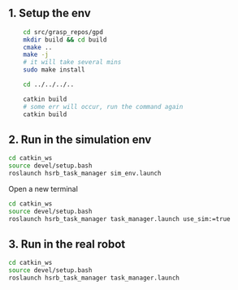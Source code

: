 ## 1. Setup the env
```bash
    cd src/grasp_repos/gpd
    mkdir build && cd build
    cmake ..
    make -j 
    # it will take several mins
    sudo make install

    cd ../../../..

    catkin build
    # some err will occur, run the command again
    catkin build
```

## 2. Run in the simulation env
```bash
cd catkin_ws
source devel/setup.bash
roslaunch hsrb_task_manager sim_env.launch
```

Open a new terminal
```bash
cd catkin_ws
source devel/setup.bash
roslaunch hsrb_task_manager task_manager.launch use_sim:=true
```


## 3. Run in the real robot

```bash
cd catkin_ws
source devel/setup.bash
roslaunch hsrb_task_manager task_manager.launch
```


